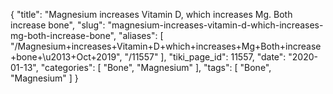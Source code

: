 {
    "title": "Magnesium increases Vitamin D, which increases Mg. Both increase bone",
    "slug": "magnesium-increases-vitamin-d-which-increases-mg-both-increase-bone",
    "aliases": [
        "/Magnesium+increases+Vitamin+D+which+increases+Mg+Both+increase+bone+\u2013+Oct+2019",
        "/11557"
    ],
    "tiki_page_id": 11557,
    "date": "2020-01-13",
    "categories": [
        "Bone",
        "Magnesium"
    ],
    "tags": [
        "Bone",
        "Magnesium"
    ]
}